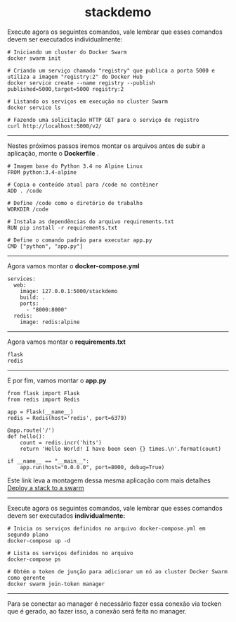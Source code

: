 <h1 align='center'>stackdemo</h1>  
Execute agora os seguintes comandos, vale lembrar que esses comandos devem ser executados individualmente:


    # Iniciando um cluster do Docker Swarm
    docker swarm init
    
    # Criando um serviço chamado "registry" que publica a porta 5000 e utiliza a imagem "registry:2" do Docker Hub
    docker service create --name registry --publish published=5000,target=5000 registry:2
    
    # Listando os serviços em execução no cluster Swarm
    docker service ls
    
    # Fazendo uma solicitação HTTP GET para o serviço de registro
    curl http://localhost:5000/v2/
      
	  

------------


Nestes próximos passos iremos montar os arquivos antes de subir a aplicação, monte o **Dockerfile**  . 
```
# Imagem base do Python 3.4 no Alpine Linux
FROM python:3.4-alpine    

# Copia o conteúdo atual para /code no contêiner
ADD . /code               

# Define /code como o diretório de trabalho
WORKDIR /code             

# Instala as dependências do arquivo requirements.txt
RUN pip install -r requirements.txt    

# Define o comando padrão para executar app.py
CMD ["python", "app.py"]  

```

------------

Agora vamos montar o **docker-compose.yml**
```
services:
  web:
    image: 127.0.0.1:5000/stackdemo
    build: .
    ports:
      - "8000:8000"
  redis:
    image: redis:alpine
```

------------

Agora vamos montar o **requirements.txt**
```
flask
redis
```
------------

E por fim, vamos montar o **app.py**  
```
from flask import Flask
from redis import Redis

app = Flask(__name__)
redis = Redis(host='redis', port=6379)

@app.route('/')
def hello():
    count = redis.incr('hits')
    return 'Hello World! I have been seen {} times.\n'.format(count)

if __name__ == "__main__":
    app.run(host="0.0.0.0", port=8000, debug=True)
```
Este link leva a montagem dessa mesma aplicação com mais detalhes [Deploy a stack to a swarm](https://docs.docker.com/engine/swarm/stack-deploy/?authuser=0 "Deploy a stack to a swarm")  

------------



Execute agora os seguintes comandos, vale lembrar que esses comandos devem ser executados **individualmente:**  

    # Inicia os serviços definidos no arquivo docker-compose.yml em segundo plano
    docker-compose up -d  
    
    # Lista os serviços definidos no arquivo
    docker-compose ps  
    
    # Obtém o token de junção para adicionar um nó ao cluster Docker Swarm como gerente
    docker swarm join-token manager  
    
	

------------


Para se conectar ao manager é necessário fazer essa conexão via tocken que é gerado, ao fazer isso, a conexão será feita no manager.
    
